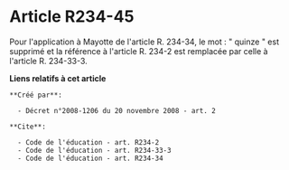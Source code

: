 # Article R234-45

Pour l'application à Mayotte de l'article R. 234-34, le mot : " quinze " est supprimé et la référence à l'article R. 234-2
est remplacée par celle à l'article R. 234-33-3.

**Liens relatifs à cet article**

	**Créé par**:

	  - Décret n°2008-1206 du 20 novembre 2008 - art. 2

	**Cite**:

	  - Code de l'éducation - art. R234-2
	  - Code de l'éducation - art. R234-33-3
	  - Code de l'éducation - art. R234-34
